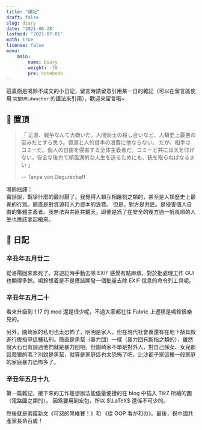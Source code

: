 ```yaml
---
title: "雜記"
draft: false
slug: diary
date: "2021-06-28"
lastmod: "2021-07-01"
math: true
license: false
menu:
    main:
        name: Diary
        weight: -70
        pre: notebook
---
```


這裏面是鳴鈴不成文的小日記，留言時請留意引用某一日的雜記（可以在留言區使用 `完整URL#anchor` 的語法來引用），歡迎來留言哦~

## 📌 置頂

> 「 正直、戦争なんて大嫌いだ。人間同士の殺し合いなど、人類史上最悪の営みだとすら思う。資源と人的資本の浪費に他ならない。
> だが、相手はコミーだ。個人の自由を侵害する全体主義者だ。コミーと共には天を仰げない。安全な後方で順風満帆な人生を送るためにも、銃を取らねばなるまい 」
> 
>   -- Tanya von Degurechaff 

鳴鈴拙譯：  
實話說，戰爭什麼的最討厭了。我覺得人類互相屠戮之類的，甚至是人類歷史上最差的行爲。簡直是對資源和人力資本的浪費。
但是，對方是共匪。是侵害個人自由的集體主義者。我無法與共匪共戴天。即便是爲了在安全的後方過一帆風順的人生也應該拿起槍來。

## 📝 日記

### 辛丑年五月廿二
從洛陽回來累死了。寫遊記時手動去除 EXIF 感覺有點麻煩，對於批處理工作 GUI 也顯得多餘。鳴鈴想着是不是應該開發一個批量去除 EXIF 信息的命令列工具呢。

### 辛丑年五月二十
看來升級到 1.17 的 mod 還是很少呢，不過大家都在往 Fabric 上遷移是鳴鈴很樂見的。

另外，園崎家的私刑也太恐怖了，明明是家人，但在現代社會裏還有在地下祭具殿進行拔指甲這種私刑。簡直是黑幫（暴力団）一樣（暴力団有斷指之類的），雖然說大石也有說過他們就是暴力団吧。但園崎家不單是對外人，對自己孫女、女兒都這麼狠的嗎？別說是黑幫，就算是家庭這也太恐怖了吧，比沙都子家這種一般家庭的家庭暴力恐怖多了。

### 辛丑年五月十九
第一篇雜記，接下來的工作是想辦法能儘量便捷的在 blog 中插入 $\text{Ti}k\text{Z}$ 所繪的圖（電路圖之類的）。
因爲要用到宏包，所以 $\LaTeX$ 還係不可少的。

然後就是兩篇新文《可惡的黑維賽！》和 《從 OOP 看が和の》。最後，祝中國共產黨長命百歲！